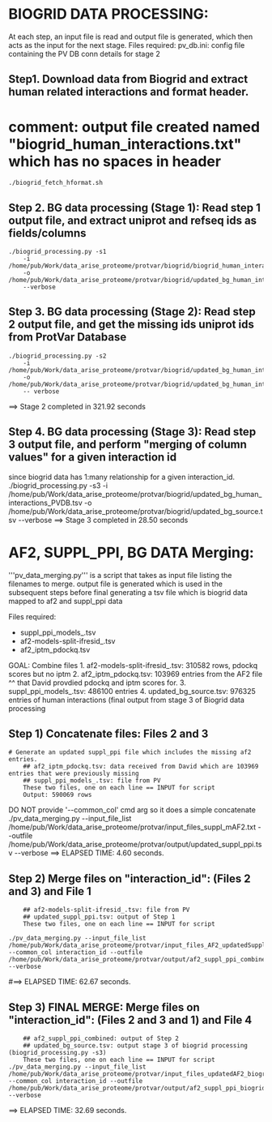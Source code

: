 # BIOGRID DATA PROCESSING: 

At each step, an input file is read and output file is generated, which then acts as the input for the next stage.
Files required:
	pv_db.ini: config file containing the PV DB conn details for stage 2

## Step1. Download data from Biogrid and extract human related interactions and format header.
# comment: output file created named "biogrid_human_interactions.txt" which has no spaces in header
    ./biogrid_fetch_hformat.sh 

## Step 2. BG data processing (Stage 1): Read step 1 output file, and extract uniprot and refseq ids as fields/columns
    ./biogrid_processing.py -s1 
        -i /home/pub/Work/data_arise_proteome/protvar/biogrid/biogrid_human_interactions.txt
        -o /home/pub/Work/data_arise_proteome/protvar/biogrid/updated_bg_human_interactions.tsv
        --verbose

## Step 3. BG data processing (Stage 2): Read step 2 output file, and get the missing ids uniprot ids from ProtVar Database      
    ./biogrid_processing.py -s2 
        -i /home/pub/Work/data_arise_proteome/protvar/biogrid/updated_bg_human_interactions.tsv 
        -o /home/pub/Work/data_arise_proteome/protvar/biogrid/updated_bg_human_interactions_PVDB.tsv
      	-- verbose
==> Stage 2 completed in 321.92 seconds   	

## Step 4. BG data processing (Stage 3): Read step 3 output file, and perform "merging of column values" for a given interaction id
since biogrid data has 1:many relationship for a given interaction_id.
    ./biogrid_processing.py -s3 
        -i /home/pub/Work/data_arise_proteome/protvar/biogrid/updated_bg_human_interactions_PVDB.tsv
        -o /home/pub/Work/data_arise_proteome/protvar/biogrid/updated_bg_source.tsv
        --verbose
==> Stage 3 completed in 28.50 seconds

# AF2, SUPPL_PPI, BG DATA Merging: 
'''pv_data_merging.py''' is a script that takes as input file listing the filenames to merge.
output file is generated which is used in  the subsequent steps before final generating a tsv 
file which is biogrid data mapped to af2 and suppl_ppi data

Files required:
- suppl_ppi_models_.tsv
- af2-models-split-ifresid_.tsv
- af2_iptm_pdockq.tsv

GOAL: Combine files
	1. af2-models-split-ifresid_.tsv: 310582 rows, pdockq scores but no iptm
	2. af2_iptm_pdockq.tsv: 103969 entries from the AF2 file ^^ that David provdied pdockq and iptm scores for.
	3. suppl_ppi_models_.tsv: 486100 entries
	4. updated_bg_source.tsv: 976325 entries of human interactions (final output from stage 3 of Biogrid data processing

## Step 1) Concatenate files: Files 2 and 3
	# Generate an updated suppl_ppi file which includes the missing af2 entries.
		## af2_iptm_pdockq.tsv: data received from David which are 103969 entries that were previously missing
		## suppl_ppi_models_.tsv: file from PV
		These two files, one on each line == INPUT for script 
		Output: 590069 rows
DO NOT provide '--common_col' cmd arg so it does a simple concatenate
	./pv_data_merging.py --input_file_list /home/pub/Work/data_arise_proteome/protvar/input_files_suppl_mAF2.txt --outfile /home/pub/Work/data_arise_proteome/protvar/output/updated_suppl_ppi.tsv --verbose 
==> ELAPSED TIME: 4.60 seconds.

## Step 2) Merge files on "interaction_id": (Files 2 and 3) and File 1
		## af2-models-split-ifresid_.tsv: file from PV
		## updated_suppl_ppi.tsv: output of Step 1
		These two files, one on each line == INPUT for script 

 	./pv_data_merging.py --input_file_list /home/pub/Work/data_arise_proteome/protvar/input_files_AF2_updatedSuppl.txt --common_col interaction_id --outfile /home/pub/Work/data_arise_proteome/protvar/output/af2_suppl_ppi_combined.tsv --verbose 

#==> ELAPSED TIME: 62.67 seconds.

## Step 3) FINAL MERGE:  Merge files on "interaction_id": (Files 2 and 3 and 1) and File 4
		## af2_suppl_ppi_combined: output of Step 2
		## updated_bg_source.tsv: output stage 3 of biogrid processing (biogrid_processing.py -s3)
		These two files, one on each line == INPUT for script 
	./pv_data_merging.py --input_file_list /home/pub/Work/data_arise_proteome/protvar/input_files_updatedAF2_biogrid.txt --common_col interaction_id --outfile /home/pub/Work/data_arise_proteome/protvar/output/af2_suppl_ppi_biogrid_combined.tsv --verbose 
==> ELAPSED TIME: 32.69 seconds.


